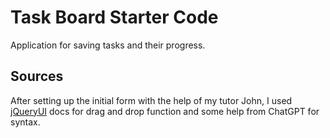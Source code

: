 # Task Board Starter Code
Application for saving tasks and their progress.

## Sources
After setting up the initial form with the help of my tutor John, I used [jQueryUI](https://jqueryui.com/) docs for drag and drop function and some help from ChatGPT for syntax.